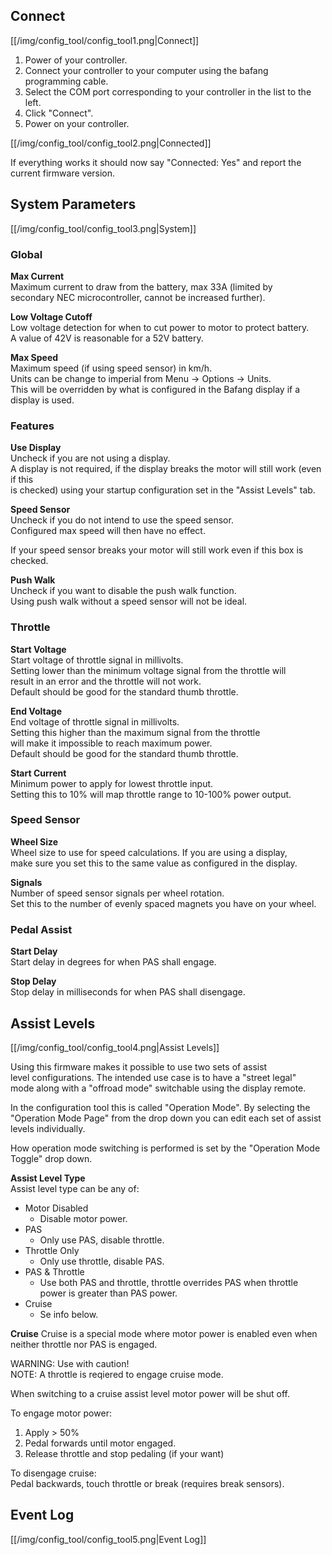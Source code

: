 ## Connect
[[/img/config_tool/config_tool1.png|Connect]]

1. Power of your controller.
2. Connect your controller to your computer using the bafang programming cable.
3. Select the COM port corresponding to your controller in the list to the left.
4. Click "Connect".
5. Power on your controller.

[[/img/config_tool/config_tool2.png|Connected]]

If everything works it should now say "Connected: Yes" and report the current firmware version.

## System Parameters
[[/img/config_tool/config_tool3.png|System]]

### Global

**Max Current**  
Maximum current to draw from the battery, max 33A  (limited by  
secondary NEC microcontroller, cannot be increased further). 

**Low Voltage Cutoff**  
Low voltage detection for when to cut power to motor to protect battery.  
A value of 42V is reasonable for a 52V battery.

**Max Speed**  
Maximum speed (if using speed sensor) in km/h.  
Units can be change to imperial from Menu -> Options -> Units.  
This will be overridden by what is configured in the Bafang display if a display is used.


### Features
**Use Display**  
Uncheck if you are not using a display.  
A display is not required, if the display breaks the motor will still work (even if this  
is checked) using your startup configuration set in the "Assist Levels" tab.

**Speed Sensor**  
Uncheck if you do not intend to use the speed sensor.  
Configured max speed will then have no effect.

If your speed sensor breaks your motor will still work even if this box is checked.


**Push Walk**  
Uncheck if you want to disable the push walk function.  
Using push walk without a speed sensor will not be ideal.


### Throttle

**Start Voltage**  
Start voltage of throttle signal in millivolts.  
Setting lower than the minimum voltage signal from the throttle will  
result in an error and the throttle will not work.  
Default should be good for the standard thumb throttle.

**End Voltage**  
End voltage of throttle signal in millivolts.  
Setting this higher than the maximum signal from the throttle  
will make it impossible to reach maximum power.  
Default should be good for the standard thumb throttle.

**Start Current**  
Minimum power to apply for lowest throttle input.  
Setting this to 10% will map throttle range to 10-100% power output.

### Speed Sensor

**Wheel Size**  
Wheel size to use for speed calculations. If you are using a display,  
make sure you set this to the same value as configured in the display.

**Signals**  
Number of speed sensor signals per wheel rotation.  
Set this to the number of evenly spaced magnets you have on your wheel.


### Pedal Assist

**Start Delay**  
Start delay in degrees for when PAS shall engage.

**Stop Delay**  
Stop delay in milliseconds for when PAS shall disengage.


## Assist Levels
[[/img/config_tool/config_tool4.png|Assist Levels]]

Using this firmware makes it possible to use two sets of assist  
level configurations. The intended use case is to have a "street legal"  
mode along with a "offroad mode" switchable using the display remote.

In the configuration tool this is called "Operation Mode". By selecting the  
"Operation Mode Page" from the drop down you can edit each set of assist levels individually.

How operation mode switching is performed is set by the "Operation Mode Toggle" drop down.


**Assist Level Type**  
Assist level type can be any of:
* Motor Disabled
  - Disable motor power.
* PAS
  - Only use PAS, disable throttle.
* Throttle Only
  - Only use throttle, disable PAS.
* PAS & Throttle
  - Use both PAS and throttle, throttle overrides PAS when throttle power is greater than PAS power.
* Cruise
  - Se info below.

**Cruise**
Cruise is a special mode where motor power is enabled even when neither throttle nor PAS is engaged.  

WARNING: Use with caution!  
NOTE: A throttle is reqiered to engage cruise mode.  

When switching to a cruise assist level motor power will be shut off.

To engage motor power:  
1. Apply > 50%
2. Pedal forwards until motor engaged.
3. Release throttle and stop pedaling (if your want)

To disengage cruise:  
Pedal backwards, touch throttle or break (requires break sensors).


















































## Event Log
[[/img/config_tool/config_tool5.png|Event Log]]